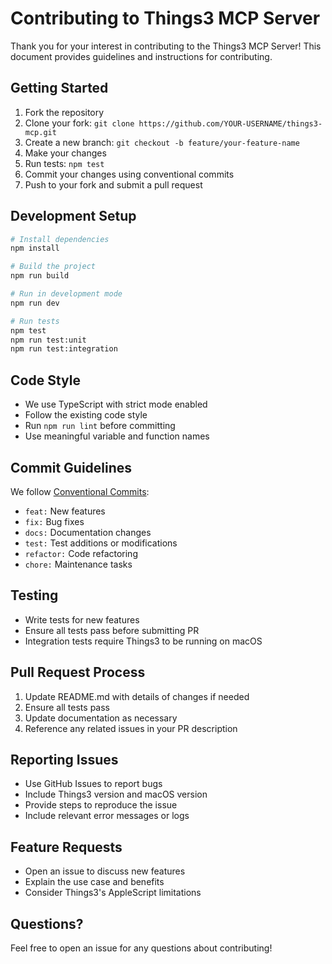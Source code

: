 # Contributing to Things3 MCP Server

Thank you for your interest in contributing to the Things3 MCP Server! This document provides guidelines and instructions for contributing.

## Getting Started

1. Fork the repository
2. Clone your fork: `git clone https://github.com/YOUR-USERNAME/things3-mcp.git`
3. Create a new branch: `git checkout -b feature/your-feature-name`
4. Make your changes
5. Run tests: `npm test`
6. Commit your changes using conventional commits
7. Push to your fork and submit a pull request

## Development Setup

```bash
# Install dependencies
npm install

# Build the project
npm run build

# Run in development mode
npm run dev

# Run tests
npm test
npm run test:unit
npm run test:integration
```

## Code Style

- We use TypeScript with strict mode enabled
- Follow the existing code style
- Run `npm run lint` before committing
- Use meaningful variable and function names

## Commit Guidelines

We follow [Conventional Commits](https://www.conventionalcommits.org/):

- `feat:` New features
- `fix:` Bug fixes
- `docs:` Documentation changes
- `test:` Test additions or modifications
- `refactor:` Code refactoring
- `chore:` Maintenance tasks

## Testing

- Write tests for new features
- Ensure all tests pass before submitting PR
- Integration tests require Things3 to be running on macOS

## Pull Request Process

1. Update README.md with details of changes if needed
2. Ensure all tests pass
3. Update documentation as necessary
4. Reference any related issues in your PR description

## Reporting Issues

- Use GitHub Issues to report bugs
- Include Things3 version and macOS version
- Provide steps to reproduce the issue
- Include relevant error messages or logs

## Feature Requests

- Open an issue to discuss new features
- Explain the use case and benefits
- Consider Things3's AppleScript limitations

## Questions?

Feel free to open an issue for any questions about contributing!